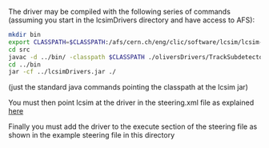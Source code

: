 The driver may be compiled with the following series of commands (assuming you start in the lcsimDrivers directory and have access to AFS):

```bash
mkdir bin
export CLASSPATH=$CLASSPATH:/afs/cern.ch/eng/clic/software/lcsim/lcsim-2_5/target/lcsim-2.5-bin.jar #change this if required
cd src
javac -d ../bin/ -classpath $CLASSPATH ./oliversDrivers/TrackSubdetectorHitNumbersDriver.java
cd ../bin
jar -cf ../lcsimDrivers.jar ./
```

(just the standard java commands pointing the classpath at the lcsim jar)

You must then point lcsim at the driver in the steering.xml file as explained [here](https://confluence.slac.stanford.edu/display/ilc/lcsim+xml#lcsimxml-ClassPath)

Finally you must add the driver to the execute section of the steering file as shown in the example steering file in this directory
